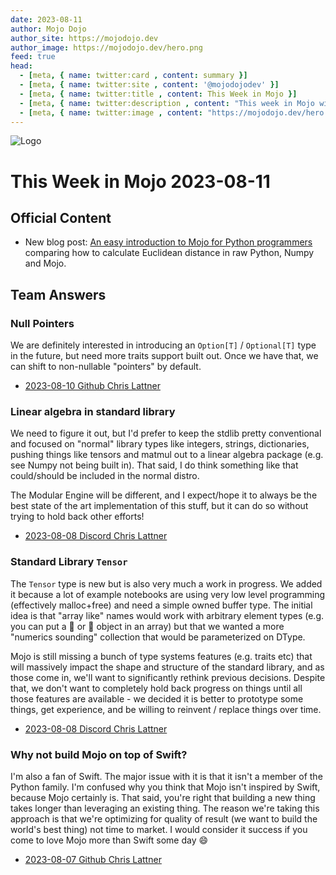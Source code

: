 ```yaml
---
date: 2023-08-11
author: Mojo Dojo
author_site: https://mojodojo.dev
author_image: https://mojodojo.dev/hero.png
feed: true
head:
  - [meta, { name: twitter:card , content: summary }]
  - [meta, { name: twitter:site , content: '@mojodojodev' }]
  - [meta, { name: twitter:title , content: This Week in Mojo }]
  - [meta, { name: twitter:description , content: "This week in Mojo with language updates, community content, and everything else related to Mojo" }]
  - [meta, { name: twitter:image , content: "https://mojodojo.dev/hero.png" }]
---
```


![Logo](/hero.png)

# This Week in Mojo 2023-08-11

## Official Content
- New blog post: [An easy introduction to Mojo for Python programmers](https://www.modular.com/blog/an-easy-introduction-to-mojo-for-python-programmers) comparing how to calculate Euclidean distance in raw Python, Numpy and Mojo.

## Team Answers
### Null Pointers
We are definitely interested in introducing an `Option[T]` / `Optional[T]` type in the future, but need more traits support built out. Once we have that, we can shift to non-nullable "pointers" by default.

- [2023-08-10 Github Chris Lattner](https://discord.com/channels/1087530497313357884/1138854784930172928/1138902579640807566)

### Linear algebra in standard library
We need to figure it out, but I'd prefer to keep the stdlib pretty conventional and focused on "normal" library types like integers, strings, dictionaries, pushing things like tensors and matmul out to a linear algebra package (e.g. see Numpy not being built in).  That said, I do think something like that could/should be included in the normal distro.

The Modular Engine will be different, and I expect/hope it to always be the best state of the art implementation of this stuff, but it can do so without trying to hold back other efforts!

- [2023-08-08 Discord Chris Lattner](https://discord.com/channels/1087530497313357884/1138051611936178228/1138176785087987773)

### Standard Library `Tensor`
The `Tensor` type is new but is also very much a work in progress. We added it because a lot of example notebooks are using very low level programming (effectively malloc+free) and need a simple owned buffer type. The initial idea is that "array like" names would work with arbitrary element types (e.g. you can put a 🐴 or 🐶 object in an array) but that we wanted a more "numerics sounding" collection that would be parameterized on DType.

Mojo is still missing a bunch of type systems features (e.g. traits etc) that will massively impact the shape and structure of the standard library, and as those come in, we'll want to significantly rethink previous decisions.  Despite that, we don't want to completely hold back progress on things until all those features are available - we decided it is better to prototype some things, get experience, and be willing to reinvent / replace things over time.

- [2023-08-08 Discord Chris Lattner](https://discord.com/channels/1087530497313357884/1138051611936178228/1138156214983860264)

### Why not build Mojo on top of Swift?
I'm also a fan of Swift. The major issue with it is that it isn't a member of the Python family. I'm confused why you think that Mojo isn't inspired by Swift, because Mojo certainly is. That said, you're right that building a new thing takes longer than leveraging an existing thing. The reason we're taking this approach is that we're optimizing for quality of result (we want to build the world's best thing) not time to market. I would consider it success if you come to love Mojo more than Swift some day 😄
- [2023-08-07 Github Chris Lattner](https://github.com/modularml/mojo/discussions/485#discussioncomment-6647832)
